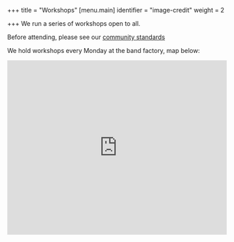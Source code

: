 +++
title = "Workshops"
[menu.main]
identifier = "image-credit"
weight = 2

+++
We run a series of workshops open to all.

Before attending, please see our [community standards](CommunityStandards "community standards")

We hold workshops every Monday at the band factory, map below:

<!-- Below HTML code generates a map to the band factory -->

<iframe width="100%" height="400" id="gmap_canvas" src="https://maps.google.com/maps?q=The%20band%20factory,%20Leamington%20Spa,%20united%20kingdom&t=&z=13&ie=UTF8&iwloc=&output=embed" frameborder="0" scrolling="no" marginheight="0" marginwidth="0"> </iframe>

<!-- This is the end of the HTML code -->